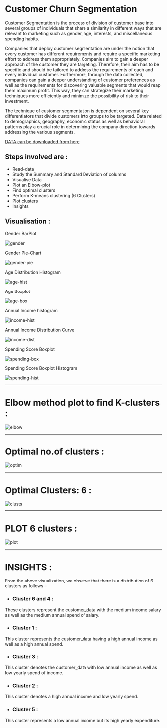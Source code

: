 # Customer Churn Segmentation

Customer Segmentation is the process of division of customer base into several groups of individuals that share a similarity in different ways that are relevant to marketing such as gender, age, interests, and miscellaneous spending habits.


Companies that deploy customer segmentation are under the notion that every customer has different requirements and require a specific marketing effort to address them appropriately. Companies aim to gain a deeper approach of the customer they are targeting. Therefore, their aim has to be specific and should be tailored to address the requirements of each and every individual customer. Furthermore, through the data collected, companies can gain a deeper understanding of customer preferences as well as the requirements for discovering valuable segments that would reap them maximum profit. This way, they can strategize their marketing techniques more efficiently and minimize the possibility of risk to their investment.


The technique of customer segmentation is dependent on several key differentiators that divide customers into groups to be targeted. Data related to demographics, geography, economic status as well as behavioral patterns play a crucial role in determining the company direction towards addressing the various segments.


[DATA can be downloaded from here](https://drive.google.com/file/d/19BOhwz52NUY3dg8XErVYglctpr5sjTy4/view)

## Steps involved are :
* Read-data
* Study the Summary and Standard Deviation of columns
* Visualise Data
* Plot an Elbow-plot 
* Find optimal clusters
* Perform K-means clustering (6 Clusters) 
* Plot clusters
* Insights


## Visualisation :
Gender BarPlot

![gender](https://github.com/Abrar-04/customer_churn_R/blob/main/images/Gender.png) 

Gender Pie-Chart

![gender-pie](https://github.com/Abrar-04/customer_churn_R/blob/main/images/gender-pie.png)

Age Distribution Histogram 

![age-hist](https://github.com/Abrar-04/customer_churn_R/blob/main/images/age-hist.png)

Age Boxplot

![age-box](https://github.com/Abrar-04/customer_churn_R/blob/main/images/age-box.png)

Annual Income histogram

![income-hist](https://github.com/Abrar-04/customer_churn_R/blob/main/images/income-hist.png)

Annual Income Distribution Curve

![income-dist](https://github.com/Abrar-04/customer_churn_R/blob/main/images/income-dist.png)

Spending Score Boxplot

![spending-box](https://github.com/Abrar-04/customer_churn_R/blob/main/images/spending-box.png)

Spending Score Boxplot Histogram

![spending-hist](https://github.com/Abrar-04/customer_churn_R/blob/main/images/spending-hist.png)

---------------------------------------------------------------------------------------------------------------------

# Elbow method plot to find K-clusters :
![elbow](https://github.com/Abrar-04/customer_churn_R/blob/main/images/elbow.png)

---------------------------------------------------------------------------------------------------------------------

# Optimal no.of clusters :
![optim](https://github.com/Abrar-04/customer_churn_R/blob/main/images/optimal%20elbow.png)

---------------------------------------------------------------------------------------------------------------------

# Optimal Clusters: 6 :
![clusts](https://github.com/Abrar-04/customer_churn_R/blob/main/images/k6.png)

---------------------------------------------------------------------------------------------------------------------

# PLOT 6 clusters :
![plot](https://github.com/Abrar-04/customer_churn_R/blob/main/images/six-cluster.png)

---------------------------------------------------------------------------------------------------------------------

# INSIGHTS :

From the above visualization, we observe that there is a distribution of 6 clusters as follows –

* ### Cluster 6 and 4 : 

These clusters represent the customer_data with the medium income salary as well as the medium annual spend of salary.

* ### Cluster 1 :

This cluster represents the customer_data having a high annual income as well as a high annual spend.

* ### Cluster 3 :

This cluster denotes the customer_data with low annual income as well as low yearly spend of income.

* ### Cluster 2 : 

This cluster denotes a high annual income and low yearly spend.

* ### Cluster 5 : 

This cluster represents a low annual income but its high yearly expenditure.



